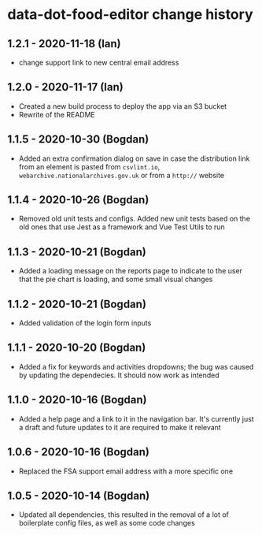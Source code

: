 # data-dot-food-editor change history

## 1.2.1 - 2020-11-18 (Ian)

- change support link to new central email address

## 1.2.0 - 2020-11-17 (Ian)

- Created a new build process to deploy the app via an S3 bucket
- Rewrite of the README

## 1.1.5 - 2020-10-30 (Bogdan)

- Added an extra confirmation dialog on save in case the distribution link from
  an element is pasted from `csvlint.io`, `webarchive.nationalarchives.gov.uk`
  or from a `http://` website

## 1.1.4 - 2020-10-26 (Bogdan)

- Removed old unit tests and configs. Added new unit tests based on the old ones
  that use Jest as a framework and Vue Test Utils to run

## 1.1.3 - 2020-10-21 (Bogdan)

- Added a loading message on the reports page to indicate to the user that the
  pie chart is loading, and some small visual changes

## 1.1.2 - 2020-10-21 (Bogdan)

- Added validation of the login form inputs

## 1.1.1 - 2020-10-20 (Bogdan)

- Added a fix for keywords and activities dropdowns; the bug was caused by
  updating the dependecies. It should now work as intended

## 1.1.0 - 2020-10-16 (Bogdan)

- Added a help page and a link to it in the navigation bar. It's currently just
  a draft and future updates to it are required to make it relevant

## 1.0.6 - 2020-10-16 (Bogdan)

- Replaced the FSA support email address with a more specific one

## 1.0.5 - 2020-10-14 (Bogdan)

- Updated all dependencies, this resulted in the removal of a lot of boilerplate
  config files, as well as some code changes
